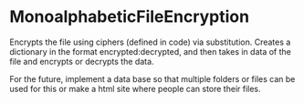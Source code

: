# MonoalphabeticFileEncryption
Encrypts the file using ciphers (defined in code) via substitution. 
Creates a dictionary in the format encrypted:decrypted, and then takes in data of the file and encrypts or decrypts the data. 

For the future, implement a data base so that multiple folders or files can be used for this or make a html site where people can store 
their files. 
